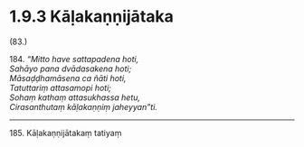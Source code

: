 # 1.9.3 Kāḷakaṇṇijātaka

(83.)

184\. _“Mitto have sattapadena hoti,_  
_Sahāyo pana dvādasakena hoti;_  
_Māsaḍḍhamāsena ca ñāti hoti,_  
_Tatuttariṃ attasamopi hoti;_  
_Sohaṃ kathaṃ attasukhassa hetu,_  
_Cirasanthutaṃ kāḷakaṇṇiṃ jaheyyan”ti._  

---

185\. Kāḷakaṇṇijātakaṃ tatiyaṃ
